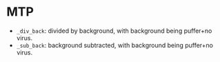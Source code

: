 # MTP

* `_div_back`: divided by background, with background being puffer+no virus.
* `_sub_back`: background subtracted, with background being puffer+no virus.